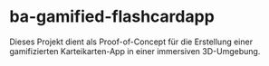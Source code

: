 # ba-gamified-flashcardapp
Dieses Projekt dient als Proof-of-Concept für die Erstellung einer gamifizierten Karteikarten-App in einer immersiven 3D-Umgebung.

